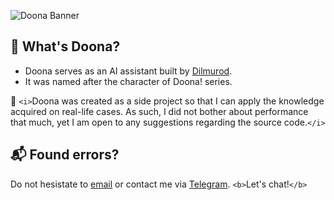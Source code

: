 ![Doona Banner](https://github.com/thisisdilmurod/doona-bot/assets/100064552/04d7951c-c1c6-452c-ad45-0dd25c44ca5f)

## 🧩 What's Doona?

- Doona serves as an AI assistant built by [Dilmurod](https://github.com/thisisdilmurod).
- It was named after the character of Doona! series.

🚧 `<i>`Doona was created as a side project so that I can apply the knowledge
acquired on real-life cases. As such, I did not bother about performance
that much, yet I am open to any suggestions regarding the source code.`</i>`

## 📬 Found errors?

Do not hesistate to [email](mailto:dilmurod.abdusamadov2004@gmail.com) or contact me via [Telegram](t.me/thisisdilmurod). `<b>`Let's chat!`</b>`
